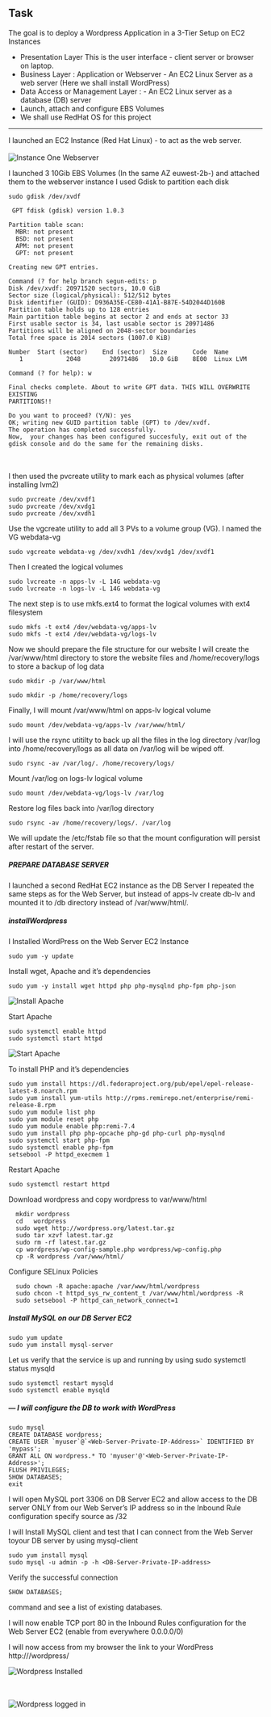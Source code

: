 Task
----
The goal is to deploy a Wordpress Application in a 3-Tier Setup on EC2 Instances

- Presentation Layer  This is the user interface - client server or browser on laptop.
- Business Layer : Application or Webserver - An EC2 Linux Server as a web server (Here we shall install WordPress)
- Data Access or Management Layer : - An EC2 Linux server as a database (DB) server 
- Launch, attach and configure EBS Volumes
-  We shall use RedHat OS for this project

---

I  launched an EC2 Instance (Red Hat Linux) - to act as the web server.
\
\
![Instance One Webserver](https://github.com/deleonab/web-server-db-server-wordpress/blob/master/instanceWebServer.JPG?raw=true)

I launched 3 10Gib EBS Volumes (In the same AZ euwest-2b-) and attached them to the webserver instance
I used Gdisk to partition each disk 

```
sudo gdisk /dev/xvdf

 GPT fdisk (gdisk) version 1.0.3

Partition table scan:
  MBR: not present
  BSD: not present
  APM: not present
  GPT: not present

Creating new GPT entries.

Command (? for help branch segun-edits: p
Disk /dev/xvdf: 20971520 sectors, 10.0 GiB
Sector size (logical/physical): 512/512 bytes
Disk identifier (GUID): D936A35E-CE80-41A1-B87E-54D2044D160B
Partition table holds up to 128 entries
Main partition table begins at sector 2 and ends at sector 33
First usable sector is 34, last usable sector is 20971486
Partitions will be aligned on 2048-sector boundaries
Total free space is 2014 sectors (1007.0 KiB)

Number  Start (sector)    End (sector)  Size       Code  Name
   1            2048        20971486   10.0 GiB    8E00  Linux LVM

Command (? for help): w

Final checks complete. About to write GPT data. THIS WILL OVERWRITE EXISTING
PARTITIONS!!

Do you want to proceed? (Y/N): yes
OK; writing new GUID partition table (GPT) to /dev/xvdf.
The operation has completed successfully.
Now,  your changes has been configured succesfuly, exit out of the gdisk console and do the same for the remaining disks.
```
\
\
I then used the pvcreate utility to mark each as physical volumes (after installing lvm2)
```
sudo pvcreate /dev/xvdf1
sudo pvcreate /dev/xvdg1
sudo pvcreate /dev/xvdh1
```

Use the vgcreate utility to add all 3 PVs to a volume group (VG). I named the VG webdata-vg
```
sudo vgcreate webdata-vg /dev/xvdh1 /dev/xvdg1 /dev/xvdf1
```
Then I created the logical volumes
```
sudo lvcreate -n apps-lv -L 14G webdata-vg
sudo lvcreate -n logs-lv -L 14G webdata-vg
```

The next step is to use mkfs.ext4 to format the logical volumes with ext4 filesystem
```
sudo mkfs -t ext4 /dev/webdata-vg/apps-lv
sudo mkfs -t ext4 /dev/webdata-vg/logs-lv
```
Now we should prepare the file structure for our website
I will create the /var/www/html directory to store the website files and  /home/recovery/logs to store a backup of log data
```
sudo mkdir -p /var/www/html

sudo mkdir -p /home/recovery/logs
```
Finally, I will mount /var/www/html on apps-lv logical volume
```
sudo mount /dev/webdata-vg/apps-lv /var/www/html/
```

I will use the rsync utitilty to back up all the files in the log directory /var/log into /home/recovery/logs as all data on /var/log will be wiped off.
```
sudo rsync -av /var/log/. /home/recovery/logs/
```
Mount /var/log on logs-lv logical volume
```
sudo mount /dev/webdata-vg/logs-lv /var/log
```
Restore log files back into /var/log directory
```
sudo rsync -av /home/recovery/logs/. /var/log
```
We will update the /etc/fstab file so that the mount configuration will persist after restart of the server.

#####  PREPARE DATABASE SERVER

I launched a second RedHat EC2 instance as the DB Server
I repeated the same steps as for the Web Server, but instead of apps-lv create db-lv and mounted it to /db directory instead of /var/www/html/.

##### installWordpress
I Installed WordPress on the Web Server EC2 Instance
```
sudo yum -y update
```
Install wget, Apache and it’s dependencies



```
sudo yum -y install wget httpd php php-mysqlnd php-fpm php-json
```
![Install Apache](https://github.com/deleonab/web-server-db-server-wordpress/blob/master/apachesuccessfullyinstalled.JPG?raw=true)

Start Apache
```
sudo systemctl enable httpd
sudo systemctl start httpd
```
![Start Apache](https://github.com/deleonab/web-server-db-server-wordpress/blob/master/httpdstart.JPG?raw=true)

To install PHP and it’s dependencies
```
sudo yum install https://dl.fedoraproject.org/pub/epel/epel-release-latest-8.noarch.rpm
sudo yum install yum-utils http://rpms.remirepo.net/enterprise/remi-release-8.rpm
sudo yum module list php
sudo yum module reset php
sudo yum module enable php:remi-7.4
sudo yum install php php-opcache php-gd php-curl php-mysqlnd
sudo systemctl start php-fpm
sudo systemctl enable php-fpm
setsebool -P httpd_execmem 1
```
Restart Apache
```
sudo systemctl restart httpd
```
Download wordpress and copy wordpress to var/www/html
```
  mkdir wordpress
  cd   wordpress
  sudo wget http://wordpress.org/latest.tar.gz
  sudo tar xzvf latest.tar.gz
  sudo rm -rf latest.tar.gz
  cp wordpress/wp-config-sample.php wordpress/wp-config.php
  cp -R wordpress /var/www/html/
  ```
Configure SELinux Policies
```
  sudo chown -R apache:apache /var/www/html/wordpress
  sudo chcon -t httpd_sys_rw_content_t /var/www/html/wordpress -R
  sudo setsebool -P httpd_can_network_connect=1
 ````
#####  Install MySQL on our DB Server EC2
```
sudo yum update
sudo yum install mysql-server
```
Let us verify that the service is up and running by using sudo systemctl status mysqld
```
sudo systemctl restart mysqld
sudo systemctl enable mysqld
```
##### — I will configure the DB to work with WordPress
```
sudo mysql
CREATE DATABASE wordpress;
CREATE USER `myuser`@`<Web-Server-Private-IP-Address>` IDENTIFIED BY 'mypass';
GRANT ALL ON wordpress.* TO 'myuser'@'<Web-Server-Private-IP-Address>';
FLUSH PRIVILEGES;
SHOW DATABASES;
exit
```

I will open MySQL port 3306 on DB Server EC2 and allow access to the DB server ONLY from our Web Server’s IP address so in the Inbound Rule configuration specify source as /32

I will Install MySQL client and test that I can connect from the Web Server toyour DB server by using mysql-client
```
sudo yum install mysql
sudo mysql -u admin -p -h <DB-Server-Private-IP-address>

```
Verify the successful connection
```
SHOW DATABASES;
```
command and see a list of existing databases.

I will now enable TCP port 80 in the Inbound Rules configuration for the Web Server EC2 (enable from everywhere 0.0.0.0/0)

I will now access from my browser the link to your WordPress http://<Web-Server-Public-IP-Address>/wordpress/
 
![Wordpress Installed](https://github.com/deleonab/web-server-db-server-wordpress/blob/master/wordpressinstallpage.JPG?raw=true)
 
 
 \
 \
 ![Wordpress logged in](https://github.com/deleonab/web-server-db-server-wordpress/blob/master/wordpress-installed-loggedin.JPG?raw=true)
